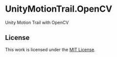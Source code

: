 # UnityMotionTrail.OpenCV

Unity Motion Trail with OpenCV

## License

This work is licensed under the [MIT License](https://github.com/junian/UnityMotionTrail.OpenCV/blob/master/LICENSE).

